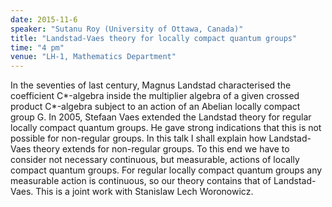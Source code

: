 ```yaml
---
date: 2015-11-6
speaker: "Sutanu Roy (University of Ottawa, Canada)"
title: "Landstad-Vaes theory for locally compact quantum groups"
time: "4 pm" 
venue: "LH-1, Mathematics Department"
---
```

In the seventies of last century, Magnus Landstad characterised the coefficient C*-algebra
inside the multiplier algebra of a given crossed product C*-algebra subject to an action of
an Abelian locally compact group G. In 2005, Stefaan Vaes extended the Landstad theory for
regular locally compact quantum groups. He gave strong indications that this is not possible
for non-regular groups. In this talk I shall explain how Landstad-Vaes theory extends for
non-regular groups. To this end we have to consider not necessary continuous, but measurable,
actions of locally compact quantum groups. For regular locally compact quantum groups any
measurable action is continuous, so our theory contains that of Landstad-Vaes. This is a
joint work with Stanislaw Lech Woronowicz.
